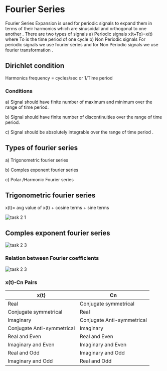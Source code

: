 # Fourier Series 
Fourier Series Expansion is used for periodic signals to expand them in terms of their harmonics which are sinusoidal and orthogonal to one another .
There are two types of signals 
a) Periodic signals 
x(t+To)=x(t) where To is the time period of one cycle 
b) Non Periodic signals 
For periodic signals we use fourier series and for Non Periodic signals we use fourier transformation .
## Dirichlet condition 
Harmonics frequency = cycles/sec or 1/Time period 
### Conditions 
a) Signal should have finite number of maximum and minimum over the range of time period.

b) Signal should have finite number of discontinuities over the range of time period.

c) Signal should be absolutely integrable over the range of time period .
## Types of fourier series 
a) Trigonometric fourier series

b) Comples exponent fourier series

c) Polar /Harmonic Fourier series
## Trigonometric fourier series
x(t)= avg value of x(t) + cosine terms + sine terms 

![task 2  1](https://user-images.githubusercontent.com/85411965/125662262-7d566f8d-6dd8-4065-b121-7a003d2105ad.jpg)

## Comples exponent fourier series

![task 2 3](https://user-images.githubusercontent.com/85411965/125663227-2446489d-144d-4a46-8a45-5321d4315b6b.jpg)

### Relation between Fourier coefficients

![task 2 3](https://user-images.githubusercontent.com/85411965/125663991-7d33413f-26b8-462b-94b2-a64681a5eb25.jpg)

### x(t)-Cn Pairs

| x(t) | Cn |
|---|---|
| Real | Conjugate symmetrical |
| Conjugate symmetrical | Real |
| Imaginary | Conjugate Anti-symmetrical |
| Conjugate Anti-symmetrical | Imaginary |
| Real and Even | Real and Even |
| Imaginary and Even | Imaginary and Even |
| Real and Odd | Imaginary and Odd |
| Imaginary and Odd | Real and Odd |






 


